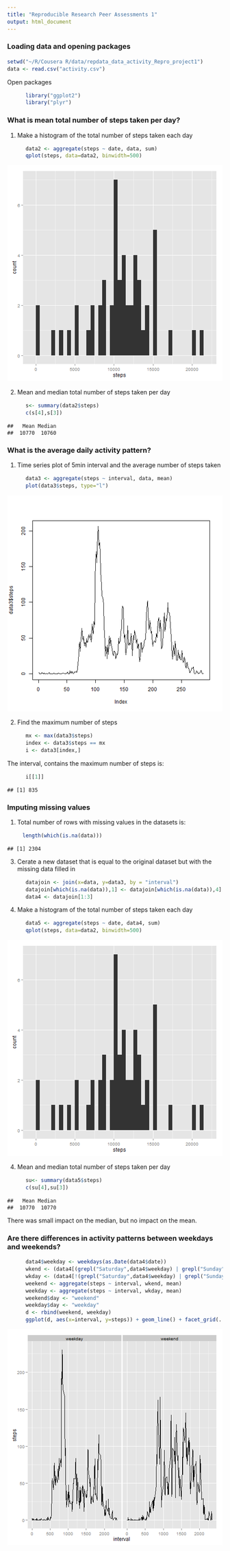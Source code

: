```yaml
---
title: "Reproducible Research Peer Assessments 1"
output: html_document
---
```



### Loading data and opening packages


```r
setwd("~/R/Cousera R/data/repdata_data_activity_Repro_project1")
data <- read.csv("activity.csv")
```

Open packages


```r
      library("ggplot2")
      library("plyr")
```

### What is mean total number of steps taken per day?

1. Make a histogram of the total number of steps taken each day

```r
      data2 <- aggregate(steps ~ date, data, sum)
      qplot(steps, data=data2, binwidth=500)
```

![plot of chunk unnamed-chunk-3](figure/unnamed-chunk-3-1.png) 

2. Mean and median total number of steps taken per day 

```r
      s<- summary(data2$steps)
      c(s[4],s[3])
```

```
##   Mean Median 
##  10770  10760
```

### What is the average daily activity pattern?

1. Time series plot of 5min interval and the average number of steps taken 

```r
      data3 <- aggregate(steps ~ interval, data, mean)
      plot(data3$steps, type="l")
```

![plot of chunk unnamed-chunk-5](figure/unnamed-chunk-5-1.png) 

2. Find the maximum number of steps

```r
      mx <- max(data3$steps)
      index <- data3$steps == mx
      i <- data3[index,]
```
The interval, contains the maximum number of steps is:

```r
      i[[1]]
```

```
## [1] 835
```

### Imputing missing values

1. Total number of rows with missing values in the datasets is:

```r
     length(which(is.na(data)))
```

```
## [1] 2304
```

3. Cerate a new dataset that is equal to the original dataset but with the missing data filled in

```r
      datajoin <- join(x=data, y=data3, by = "interval")
      datajoin[which(is.na(data)),1] <- datajoin[which(is.na(data)),4]
      data4 <- datajoin[1:3]
```

4. Make a histogram of the total number of steps taken each day

```r
      data5 <- aggregate(steps ~ date, data4, sum)
      qplot(steps, data=data2, binwidth=500)
```

![plot of chunk unnamed-chunk-10](figure/unnamed-chunk-10-1.png) 

4. Mean and median total number of steps taken per day 

```r
      su<- summary(data5$steps)
      c(su[4],su[3])
```

```
##   Mean Median 
##  10770  10770
```
There was small impact on the median, but no impact on the mean.

### Are there differences in activity patterns between weekdays and weekends?


```r
      data4$weekday <- weekdays(as.Date(data4$date))
      wkend <- (data4[(grepl("Saturday",data4$weekday) | grepl("Sunday",data4$weekday)) == TRUE,])
      wkday <- (data4[!(grepl("Saturday",data4$weekday) | grepl("Sunday",data4$weekday)) == TRUE,])
      weekend <- aggregate(steps ~ interval, wkend, mean)
      weekday <- aggregate(steps ~ interval, wkday, mean)
      weekend$day <- "weekend"
      weekday$day <- "weekday"
      d <- rbind(weekend, weekday)
      ggplot(d, aes(x=interval, y=steps)) + geom_line() + facet_grid(. ~ day)
```

![plot of chunk unnamed-chunk-12](figure/unnamed-chunk-12-1.png) 


